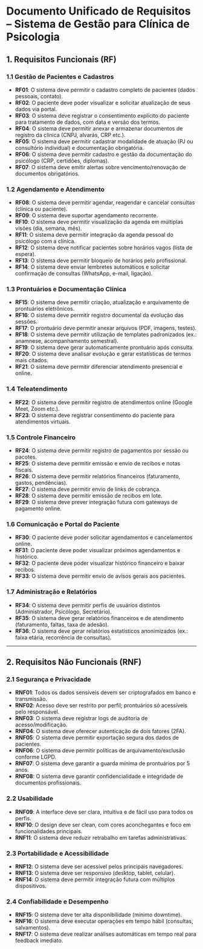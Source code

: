 # Documento Unificado de Requisitos – Sistema de Gestão para Clínica de Psicologia

## 1. Requisitos Funcionais (RF)

### 1.1 Gestão de Pacientes e Cadastros
- **RF01**: O sistema deve permitir o cadastro completo de pacientes (dados pessoais, contato).  
- **RF02**: O paciente deve poder visualizar e solicitar atualização de seus dados via portal.  
- **RF03**: O sistema deve registrar o consentimento explícito do paciente para tratamento de dados, com data e versão dos termos.  
- **RF04**: O sistema deve permitir anexar e armazenar documentos de registro da clínica (CNPJ, alvarás, CRP etc.).  
- **RF05**: O sistema deve permitir cadastrar modalidade de atuação (PJ ou consultório individual) e documentação obrigatória.  
- **RF06**: O sistema deve permitir cadastro e gestão da documentação do psicólogo (CRP, certidões, diplomas).  
- **RF07**: O sistema deve emitir alertas sobre vencimento/renovação de documentos obrigatórios.  

### 1.2 Agendamento e Atendimento
- **RF08**: O sistema deve permitir agendar, reagendar e cancelar consultas (clínica ou paciente).  
- **RF09**: O sistema deve suportar agendamento recorrente.  
- **RF10**: O sistema deve permitir visualização da agenda em múltiplas visões (dia, semana, mês).  
- **RF11**: O sistema deve permitir integração da agenda pessoal do psicólogo com a clínica.  
- **RF12**: O sistema deve notificar pacientes sobre horários vagos (lista de espera).  
- **RF13**: O sistema deve permitir bloqueio de horários pelo profissional.  
- **RF14**: O sistema deve enviar lembretes automáticos e solicitar confirmação de consultas (WhatsApp, e-mail, ligação).  

### 1.3 Prontuários e Documentação Clínica
- **RF15**: O sistema deve permitir criação, atualização e arquivamento de prontuários eletrônicos.  
- **RF16**: O sistema deve permitir registro documental da evolução das sessões.  
- **RF17**: O prontuário deve permitir anexar arquivos (PDF, imagens, testes).  
- **RF18**: O sistema deve permitir utilização de templates padronizados (ex.: anamnese, acompanhamento semestral).  
- **RF19**: O sistema deve gerar automaticamente prontuário após consulta.  
- **RF20**: O sistema deve analisar evolução e gerar estatísticas de termos mais citados.  
- **RF21**: O sistema deve permitir diferenciar atendimento presencial e online.  

### 1.4 Teleatendimento
- **RF22**: O sistema deve permitir registro de atendimentos online (Google Meet, Zoom etc.).  
- **RF23**: O sistema deve registrar consentimento do paciente para atendimentos virtuais.  

### 1.5 Controle Financeiro
- **RF24**: O sistema deve permitir registro de pagamentos por sessão ou pacotes.  
- **RF25**: O sistema deve permitir emissão e envio de recibos e notas fiscais.  
- **RF26**: O sistema deve permitir relatórios financeiros (faturamento, gastos, pendências).  
- **RF27**: O sistema deve permitir envio de links de cobrança.  
- **RF28**: O sistema deve permitir emissão de recibos em lote.  
- **RF29**: O sistema deve prever integração futura com gateways de pagamento online.  

### 1.6 Comunicação e Portal do Paciente
- **RF30**: O paciente deve poder solicitar agendamentos e cancelamentos online.  
- **RF31**: O paciente deve poder visualizar próximos agendamentos e histórico.  
- **RF32**: O paciente deve poder visualizar histórico financeiro e baixar recibos.  
- **RF33**: O sistema deve permitir envio de avisos gerais aos pacientes.  

### 1.7 Administração e Relatórios
- **RF34**: O sistema deve permitir perfis de usuários distintos (Administrador, Psicólogo, Secretário).  
- **RF35**: O sistema deve gerar relatórios financeiros e de atendimento (faturamento, faltas, taxa de adesão).  
- **RF36**: O sistema deve gerar relatórios estatísticos anonimizados (ex.: faixa etária, recorrência de consultas).  

---

## 2. Requisitos Não Funcionais (RNF)

### 2.1 Segurança e Privacidade
- **RNF01**: Todos os dados sensíveis devem ser criptografados em banco e transmissão.  
- **RNF02**: Acesso deve ser restrito por perfil; prontuários só acessíveis pelo responsável.  
- **RNF03**: O sistema deve registrar logs de auditoria de acesso/modificação.  
- **RNF04**: O sistema deve oferecer autenticação de dois fatores (2FA).  
- **RNF05**: O sistema deve permitir exportação segura dos dados de pacientes.  
- **RNF06**: O sistema deve permitir políticas de arquivamento/exclusão conforme LGPD.  
- **RNF07**: O sistema deve garantir a guarda mínima de prontuários por 5 anos.  
- **RNF08**: O sistema deve garantir confidencialidade e integridade de documentos profissionais.  

### 2.2 Usabilidade
- **RNF09**: A interface deve ser clara, intuitiva e de fácil uso para todos os perfis.  
- **RNF10**: O design deve ser clean, com cores aconchegantes e foco em funcionalidades principais.  
- **RNF11**: O sistema deve reduzir retrabalho em tarefas administrativas.  

### 2.3 Portabilidade e Acessibilidade
- **RNF12**: O sistema deve ser acessível pelos principais navegadores.  
- **RNF13**: O sistema deve ser responsivo (desktop, tablet, celular).  
- **RNF14**: O sistema deve permitir integração futura com múltiplos dispositivos.  

### 2.4 Confiabilidade e Desempenho
- **RNF15**: O sistema deve ter alta disponibilidade (mínimo downtime).  
- **RNF16**: O sistema deve executar operações em tempo hábil (consultas, salvamentos).  
- **RNF17**: O sistema deve realizar análises automáticas em tempo real para feedback imediato.  
